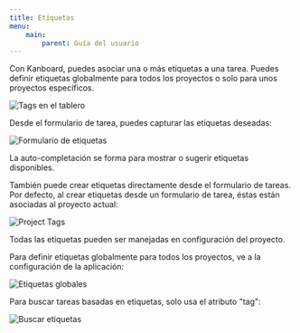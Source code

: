 ```yaml
---
title: Etiquetas
menu:
    main:
        parent: Guía del usuario
---
```


Con Kanboard, puedes asociar una o más etiquetas a una tarea.
Puedes definir etiquetas globalmente para todos los proyectos o solo para unos proyectos específicos.

![Tags en el tablero](/images/v1/tags-board.png)

Desde el formulario de tarea, puedes capturar las etiquetas deseadas:

![Formulario de etiquetas](/images/v1/tags-task.png)

La auto-completación se forma para mostrar o sugerir etiquetas disponibles.

También puede crear etiquetas directamente desde el formulario de tareas.
Por defecto, al crear etiquetas desde un formulario de tarea, éstas están asociadas al proyecto actual:

![Project Tags](/images/v1/tags-projects.png)

Todas las etiquetas pueden ser manejadas en configuración del proyecto.

Para definir etiquetas globalmente para todos los proyectos, ve a la configuración de la aplicación:

![Etiquetas globales](/images/v1/tags-global.png)

Para buscar tareas basadas en etiquetas, solo usa el atributo "tag":

![Buscar etiquetas](/images/v1/tags-search.png)